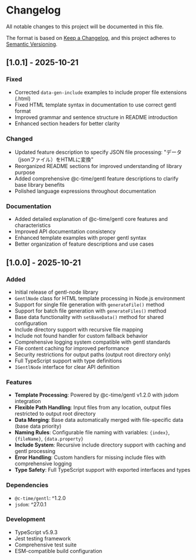 # Changelog

All notable changes to this project will be documented in this file.

The format is based on [Keep a Changelog](https://keepachangelog.com/en/1.0.0/),
and this project adheres to [Semantic Versioning](https://semver.org/spec/v2.0.0.html).

## [1.0.1] - 2025-10-21

### Fixed
- Corrected `data-gen-include` examples to include proper file extensions (.html)
- Fixed HTML template syntax in documentation to use correct gentl format
- Improved grammar and sentence structure in README introduction
- Enhanced section headers for better clarity

### Changed
- Updated feature description to specify JSON file processing: "データ（jsonファイル）をHTMLに変換"
- Reorganized README sections for improved understanding of library purpose
- Added comprehensive @c-time/gentl feature descriptions to clarify base library benefits
- Polished language expressions throughout documentation

### Documentation
- Added detailed explanation of @c-time/gentl core features and characteristics
- Improved API documentation consistency
- Enhanced template examples with proper gentl syntax
- Better organization of feature descriptions and use cases

## [1.0.0] - 2025-10-21

### Added
- Initial release of gentl-node library
- `GentlNode` class for HTML template processing in Node.js environment
- Support for single file generation with `generateFile()` method
- Support for batch file generation with `generateFiles()` method
- Base data functionality with `setBaseData()` method for shared configuration
- Include directory support with recursive file mapping
- Include not found handler for custom fallback behavior
- Comprehensive logging system compatible with gentl standards
- File content caching for improved performance
- Security restrictions for output paths (output root directory only)
- Full TypeScript support with type definitions
- `IGentlNode` interface for clear API definition

### Features
- **Template Processing**: Powered by @c-time/gentl v1.2.0 with jsdom integration
- **Flexible Path Handling**: Input files from any location, output files restricted to output root directory
- **Data Merging**: Base data automatically merged with file-specific data (base data priority)
- **Naming Rules**: Configurable file naming with variables: `{index}`, `{fileName}`, `{data.property}`
- **Include System**: Recursive include directory support with caching and gentl processing
- **Error Handling**: Custom handlers for missing include files with comprehensive logging
- **Type Safety**: Full TypeScript support with exported interfaces and types

### Dependencies
- `@c-time/gentl`: ^1.2.0
- `jsdom`: ^27.0.1

### Development
- TypeScript v5.9.3
- Jest testing framework
- Comprehensive test suite
- ESM-compatible build configuration